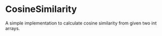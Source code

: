 # CosineSimilarity
A simple implementation to calculate cosine similarity from given two int arrays.
